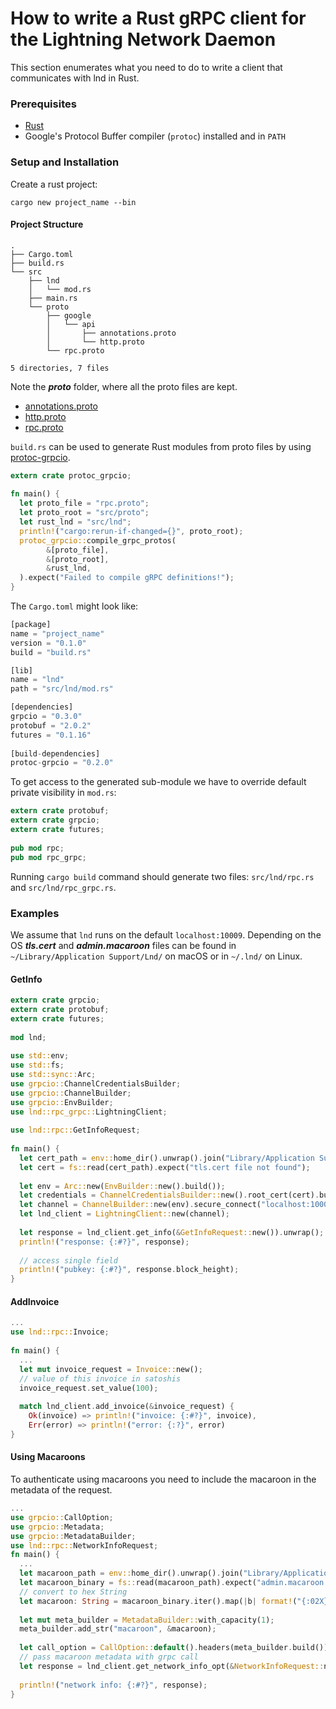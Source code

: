 
  
# How to write a Rust gRPC client for the Lightning Network Daemon  
  
This section enumerates what you need to do to write a client that communicates with lnd in Rust.  
  
### Prerequisites  
 - [Rust](https://www.rust-lang.org/en-US/install.html)   
 - Google's Protocol Buffer compiler (`protoc`) installed and in `PATH`
  
### Setup and Installation  
Create a rust project:
```
cargo new project_name --bin
```
#### Project Structure  
```  
.
├── Cargo.toml
├── build.rs
└── src
    ├── lnd
    │   └── mod.rs
    ├── main.rs
    └── proto
        ├── google
        │   └── api
        │       ├── annotations.proto
        │       └── http.proto
        └── rpc.proto

5 directories, 7 files
```  
Note the ***proto*** folder, where all the proto files are kept.  
 - [annotations.proto](https://github.com/grpc-ecosystem/grpc-gateway/blob/master/third_party/googleapis/google/api/annotations.proto)  
 - [http.proto](https://github.com/grpc-ecosystem/grpc-gateway/blob/master/third_party/googleapis/google/api/http.proto)  
 - [rpc.proto](https://github.com/lightningnetwork/lnd/blob/master/lnrpc/rpc.proto)  
 

`build.rs` can be used to generate Rust modules from proto files by using [protoc-grpcio](https://crates.io/crates/protoc-grpcio).
```rust
extern crate protoc_grpcio;  
  
fn main() {
  let proto_file = "rpc.proto";
  let proto_root = "src/proto";  
  let rust_lnd = "src/lnd";    
  println!("cargo:rerun-if-changed={}", proto_root);  
  protoc_grpcio::compile_grpc_protos(
        &[proto_file],
        &[proto_root],
        &rust_lnd,  
  ).expect("Failed to compile gRPC definitions!");  
}
```  
The `Cargo.toml` might look like:
```rust
[package]  
name = "project_name"
version = "0.1.0"
build = "build.rs"

[lib]  
name = "lnd"
path = "src/lnd/mod.rs"

[dependencies]  
grpcio = "0.3.0"
protobuf = "2.0.2"
futures = "0.1.16"
  
[build-dependencies]  
protoc-grpcio = "0.2.0"
```  
To get access to the generated sub-module we have to override default private visibility in `mod.rs`:
```rust
extern crate protobuf;
extern crate grpcio;
extern crate futures;
  
pub mod rpc;
pub mod rpc_grpc;
```
 Running `cargo build` command should generate two files: `src/lnd/rpc.rs` and `src/lnd/rpc_grpc.rs`.
### Examples
We assume that `lnd` runs on the default `localhost:10009`. Depending on the OS ***tls.cert*** and ***admin.macaroon*** files can be found in `~/Library/Application Support/Lnd/` on macOS or in `~/.lnd/` on Linux.

#### GetInfo
```rust
extern crate grpcio;  
extern crate protobuf;  
extern crate futures;  
  
mod lnd;  
  
use std::env;  
use std::fs;  
use std::sync::Arc;  
use grpcio::ChannelCredentialsBuilder;  
use grpcio::ChannelBuilder;  
use grpcio::EnvBuilder;  
use lnd::rpc_grpc::LightningClient;  
  
use lnd::rpc::GetInfoRequest;  
  
fn main() {  
  let cert_path = env::home_dir().unwrap().join("Library/Application Support/Lnd/tls.cert");  
  let cert = fs::read(cert_path).expect("tls.cert file not found");  
  
  let env = Arc::new(EnvBuilder::new().build());  
  let credentials = ChannelCredentialsBuilder::new().root_cert(cert).build();  
  let channel = ChannelBuilder::new(env).secure_connect("localhost:10009", credentials);  
  let lnd_client = LightningClient::new(channel);  
  
  let response = lnd_client.get_info(&GetInfoRequest::new()).unwrap();  
  println!("response: {:#?}", response);  
  
  // access single field  
  println!("pubkey: {:#?}", response.block_height);  
}
```
#### AddInvoice
```rust
...
use lnd::rpc::Invoice;  
  
fn main() {
  ...
  let mut invoice_request = Invoice::new();
  // value of this invoice in satoshis  
  invoice_request.set_value(100);  
	  
  match lnd_client.add_invoice(&invoice_request) {  
    Ok(invoice) => println!("invoice: {:#?}", invoice),  
    Err(error) => println!("error: {:?}", error)
}
```

#### Using Macaroons
To authenticate using macaroons you need to include the macaroon in the metadata of the request.
```rust
...
use grpcio::CallOption;  
use grpcio::Metadata;  
use grpcio::MetadataBuilder;
use lnd::rpc::NetworkInfoRequest;
fn main() {
  ...
  let macaroon_path = env::home_dir().unwrap().join("Library/Application Support/Lnd/admin.macaroon");  
  let macaroon_binary = fs::read(macaroon_path).expect("admin.macaroon file not found");  
  // convert to hex String  
  let macaroon: String = macaroon_binary.iter().map(|b| format!("{:02X}", b)).collect();  
  
  let mut meta_builder = MetadataBuilder::with_capacity(1);  
  meta_builder.add_str("macaroon", &macaroon);  
  
  let call_option = CallOption::default().headers(meta_builder.build());
  // pass macaroon metadata with grpc call
  let response = lnd_client.get_network_info_opt(&NetworkInfoRequest::new(), call_option).unwrap();  
  
  println!("network info: {:#?}", response);
}
```
